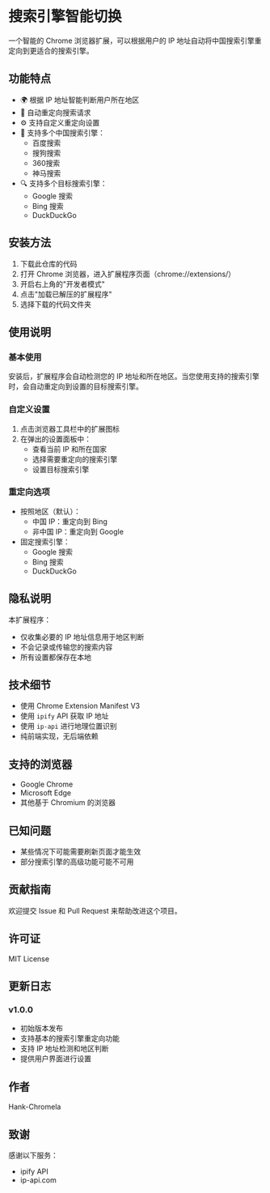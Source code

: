 # 搜索引擎智能切换

一个智能的 Chrome 浏览器扩展，可以根据用户的 IP 地址自动将中国搜索引擎重定向到更适合的搜索引擎。

## 功能特点

- 🌍 根据 IP 地址智能判断用户所在地区
- 🔄 自动重定向搜索请求
- ⚙️ 支持自定义重定向设置
- 🎯 支持多个中国搜索引擎：
  - 百度搜索
  - 搜狗搜索
  - 360搜索
  - 神马搜索
- 🔍 支持多个目标搜索引擎：
  - Google 搜索
  - Bing 搜索
  - DuckDuckGo

## 安装方法

1. 下载此仓库的代码
2. 打开 Chrome 浏览器，进入扩展程序页面（chrome://extensions/）
3. 开启右上角的"开发者模式"
4. 点击"加载已解压的扩展程序"
5. 选择下载的代码文件夹

## 使用说明

### 基本使用
安装后，扩展程序会自动检测您的 IP 地址和所在地区。当您使用支持的搜索引擎时，会自动重定向到设置的目标搜索引擎。

### 自定义设置
1. 点击浏览器工具栏中的扩展图标
2. 在弹出的设置面板中：
   - 查看当前 IP 和所在国家
   - 选择需要重定向的搜索引擎
   - 设置目标搜索引擎

### 重定向选项
- 按照地区（默认）：
  - 中国 IP：重定向到 Bing
  - 非中国 IP：重定向到 Google
- 固定搜索引擎：
  - Google 搜索
  - Bing 搜索
  - DuckDuckGo

## 隐私说明

本扩展程序：
- 仅收集必要的 IP 地址信息用于地区判断
- 不会记录或传输您的搜索内容
- 所有设置都保存在本地

## 技术细节

- 使用 Chrome Extension Manifest V3
- 使用 `ipify` API 获取 IP 地址
- 使用 `ip-api` 进行地理位置识别
- 纯前端实现，无后端依赖

## 支持的浏览器

- Google Chrome
- Microsoft Edge
- 其他基于 Chromium 的浏览器

## 已知问题

- 某些情况下可能需要刷新页面才能生效
- 部分搜索引擎的高级功能可能不可用

## 贡献指南

欢迎提交 Issue 和 Pull Request 来帮助改进这个项目。

## 许可证

MIT License

## 更新日志

### v1.0.0
- 初始版本发布
- 支持基本的搜索引擎重定向功能
- 支持 IP 地址检测和地区判断
- 提供用户界面进行设置

## 作者

Hank-Chromela

## 致谢

感谢以下服务：
- ipify API
- ip-api.com 
